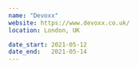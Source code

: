 ```yaml
---
name: "Devoxx"
website: https://www.devoxx.co.uk/
location: London, UK

date_start: 2021-05-12
date_end:   2021-05-14
---
```

